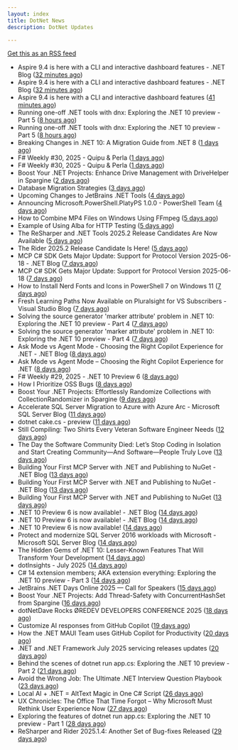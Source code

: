 ```yaml
---
layout: index
title: DotNet News
description: DotNet Updates

---
```


[Get this as an RSS feed](/dotnet.rss)

<!-- news_marker starts -->
- Aspire 9.4 is here with a CLI and interactive dashboard features - .NET Blog ([32 minutes ago](https://dotnetkicks.com/r/726313?url=https://devblogs.microsoft.com/dotnet/announcing-aspire-9-4/))
- Aspire 9.4 is here with a CLI and interactive dashboard features - .NET Blog ([32 minutes ago](https://dotnetkicks.com/r/726312?url=https://devblogs.microsoft.com/dotnet/announcing-aspire-9-4/))
- Aspire 9.4 is here with a CLI and interactive dashboard features ([41 minutes ago](https://devblogs.microsoft.com/dotnet/announcing-aspire-9-4/))
- Running one-off .NET tools with dnx: Exploring the .NET 10 preview - Part 5 ([8 hours ago](https://dotnetkicks.com/r/726243?url=https://andrewlock.net/exploring-dotnet-10-preview-features-5-running-one-off-dotnet-tools-with-dnx/))
- Running one-off .NET tools with dnx: Exploring the .NET 10 preview - Part 5 ([8 hours ago](https://andrewlock.net/exploring-dotnet-10-preview-features-5-running-one-off-dotnet-tools-with-dnx/))
- Breaking Changes in .NET 10: A Migration Guide from .NET 8 ([1 days ago](https://dotnetkicks.com/r/726040?url=https://www.mobilize.net/blog/dotnet8-to-dotnet10-migration-guide?utm_source=DNK-726040&utm_medium=DNK-726040&utm_content=DNK-726040&utm_campaign=DNK-726040))
- F# Weekly #30, 2025 - Quipu &amp; Perla ([1 days ago](https://dotnetkicks.com/r/726136?url=https://sergeytihon.com/2025/07/27/f-weekly-30-2025-quipu-perla/))
- F# Weekly #30, 2025 - Quipu &amp; Perla ([1 days ago](https://dotnetkicks.com/r/726122?url=https://sergeytihon.com/2025/07/27/f-weekly-30-2025-quipu-perla/))
- Boost Your .NET Projects: Enhance Drive Management with DriveHelper in Spargine ([2 days ago](https://dotnettips.wordpress.com/2025/07/27/boost-your-net-projects-enhance-drive-management-with-spargine/))
- Database Migration Strategies ([3 days ago](https://dotnetkicks.com/r/725997?url=https://codeopinion.com/database-migration-strategies/))
- Upcoming Changes to JetBrains .NET Tools ([4 days ago](https://blog.jetbrains.com/dotnet/2025/07/25/upcoming-changes-to-dotnet-tools/))
- Announcing Microsoft.PowerShell.PlatyPS 1.0.0 - PowerShell Team ([4 days ago](https://dotnetkicks.com/r/725935?url=https://devblogs.microsoft.com/powershell/announcing-platyps-100/))
- How to Combine MP4 Files on Windows Using FFmpeg ([5 days ago](https://dotnetkicks.com/r/725920?url=https://ardalis.com/combine-mp4-files-ffmpeg-windows/))
- Example of Using Alba for HTTP Testing ([5 days ago](https://dotnetkicks.com/r/725896?url=https://jeremydmiller.com/2025/07/24/example-of-using-alba-for-http-testing/))
- The ReSharper and .NET Tools 2025.2 Release Candidates Are Now Available ([5 days ago](https://blog.jetbrains.com/dotnet/2025/07/24/resharper-dot-net-tools-2025-2-release-candidate/))
- The Rider 2025.2 Release Candidate Is Here! ([5 days ago](https://blog.jetbrains.com/dotnet/2025/07/24/the-rider-2025-2-release-candidate/))
- MCP C# SDK Gets Major Update: Support for Protocol Version 2025-06-18 - .NET Blog ([7 days ago](https://dotnetkicks.com/r/725723?url=https://devblogs.microsoft.com/dotnet/mcp-csharp-sdk-2025-06-18-update/))
- MCP C# SDK Gets Major Update: Support for Protocol Version 2025-06-18 ([7 days ago](https://devblogs.microsoft.com/dotnet/mcp-csharp-sdk-2025-06-18-update/))
- How to Install Nerd Fonts and Icons in PowerShell 7 on Windows 11 ([7 days ago](https://dotnetkicks.com/r/725714?url=https://ardalis.com/install-nerd-fonts-terminal-icons-pwsh-7-win-11/))
- Fresh Learning Paths Now Available on Pluralsight for VS Subscribers - Visual Studio Blog ([7 days ago](https://dotnetkicks.com/r/725686?url=https://devblogs.microsoft.com/visualstudio/vss-pluralsight-2025-2/))
- Solving the source generator 'marker attribute' problem in .NET 10: Exploring the .NET 10 preview - Part 4 ([7 days ago](https://dotnetkicks.com/r/725644?url=https://andrewlock.net/exploring-dotnet-10-preview-features-4-solving-the-source-generator-marker-attribute-problem-in-dotnet-10/))
- Solving the source generator 'marker attribute' problem in .NET 10: Exploring the .NET 10 preview - Part 4 ([7 days ago](https://andrewlock.net/exploring-dotnet-10-preview-features-4-solving-the-source-generator-marker-attribute-problem-in-dotnet-10/))
- Ask Mode vs Agent Mode - Choosing the Right Copilot Experience for .NET - .NET Blog ([8 days ago](https://dotnetkicks.com/r/725623?url=https://devblogs.microsoft.com/dotnet/ask-mode-vs-agent-mode/))
- Ask Mode vs Agent Mode – Choosing the Right Copilot Experience for .NET ([8 days ago](https://devblogs.microsoft.com/dotnet/ask-mode-vs-agent-mode/))
- F# Weekly #29, 2025 - .NET 10 Preview 6 ([8 days ago](https://dotnetkicks.com/r/725471?url=https://sergeytihon.com/2025/07/19/f-weekly-29-2025-net-10-preview-6/))
- How I Prioritize OSS Bugs ([8 days ago](https://dotnetkicks.com/r/725466?url=https://jeremydmiller.com/2025/07/20/how-i-prioritize-oss-bugs/))
- Boost Your .NET Projects: Effortlessly Randomize Collections with CollectionRandomizer in Spargine ([9 days ago](https://dotnettips.wordpress.com/2025/07/20/boost-your-net-projects-effortlessly-randomize-collections-with-collectionrandomizer-in-spargine/))
- Accelerate SQL Server Migration to Azure with Azure Arc - Microsoft SQL Server Blog ([11 days ago](https://dotnetkicks.com/r/725360?url=https://www.microsoft.com/en-us/sql-server/blog/2025/07/17/accelerate-sql-server-migration-to-azure-with-azure-arc/))
- dotnet cake.cs - preview ([11 days ago](https://dotnetkicks.com/r/725331?url=https://cakebuild.net/blog/2025/07/dotnet-cake-cs))
- Still Compiling: Two Shirts Every Veteran Software Engineer Needs ([12 days ago](https://dotnettips.wordpress.com/2025/07/17/still-compiling-two-shirts-every-veteran-software-engineer-needs/))
- The Day the Software Community Died: Let’s Stop Coding in Isolation and Start Creating Community—And Software—People Truly Love ([13 days ago](https://dotnettips.wordpress.com/2025/07/16/the-day-the-software-community-died-lets-stop-coding-in-isolation-and-start-creating-community-and-software-people-truly-love/))
- Building Your First MCP Server with .NET and Publishing to NuGet - .NET Blog ([13 days ago](https://dotnetkicks.com/r/725107?url=https://devblogs.microsoft.com/dotnet/mcp-server-dotnet-nuget-quickstart/))
- Building Your First MCP Server with .NET and Publishing to NuGet - .NET Blog ([13 days ago](https://dotnetkicks.com/r/725090?url=https://devblogs.microsoft.com/dotnet/mcp-server-dotnet-nuget-quickstart/))
- Building Your First MCP Server with .NET and Publishing to NuGet ([13 days ago](https://devblogs.microsoft.com/dotnet/mcp-server-dotnet-nuget-quickstart/))
- .NET 10 Preview 6 is now available! - .NET Blog ([14 days ago](https://dotnetkicks.com/r/725082?url=https://devblogs.microsoft.com/dotnet/dotnet-10-preview-6/))
- .NET 10 Preview 6 is now available! - .NET Blog ([14 days ago](https://dotnetkicks.com/r/725074?url=https://devblogs.microsoft.com/dotnet/dotnet-10-preview-6/))
- .NET 10 Preview 6 is now available! ([14 days ago](https://devblogs.microsoft.com/dotnet/dotnet-10-preview-6/))
- Protect and modernize SQL Server 2016 workloads with Microsoft - Microsoft SQL Server Blog ([14 days ago](https://dotnetkicks.com/r/725065?url=https://www.microsoft.com/en-us/sql-server/blog/2025/07/15/protect-and-modernize-sql-server-2016-workloads-with-microsoft/))
- The Hidden Gems of .NET 10: Lesser-Known Features That Will Transform Your Development ([14 days ago](https://dotnetkicks.com/r/724992?url=https://www.mobilize.net/blog/the-hidden-gems-of-.net-10-lesser-known-features-that-will-transform-your-development?utm_source=DNK-724992&utm_medium=DNK-724992&utm_content=DNK-724992&utm_campaign=DNK-724992))
- dotInsights  -  July 2025 ([14 days ago](https://blog.jetbrains.com/dotnet/2025/07/15/dotinsights-july-2025/))
- C# 14 extension members; AKA extension everything: Exploring the .NET 10 preview - Part 3 ([14 days ago](https://andrewlock.net/exploring-dotnet-10-preview-features-3-csharp-14-extensions-members/))
- JetBrains .NET Days Online 2025 — Call for Speakers ([15 days ago](https://blog.jetbrains.com/dotnet/2025/07/14/jetbrains-net-days-online-2025-call-for-speakers/))
- Boost Your .NET Projects: Add Thread-Safety with ConcurrentHashSet from Spargine ([16 days ago](https://dotnettips.wordpress.com/2025/07/13/boost-your-net-projects-add-thread-safety-with-concurrenthashset-from-spargine/))
- dotNetDave Rocks ØREDEV DEVELOPERS CONFERENCE 2025 ([18 days ago](https://dotnettips.wordpress.com/2025/07/11/dotnetdave-rocks-oredev-developers-conference-2025/))
- Customize AI responses from GitHub Copilot ([19 days ago](https://devblogs.microsoft.com/dotnet/customize-ai-responses-from-github-copilot/))
- How the .NET MAUI Team uses GitHub Copilot for Productivity ([20 days ago](https://devblogs.microsoft.com/dotnet/maui-team-copilot-tips/))
- .NET and .NET Framework July 2025 servicing releases updates ([20 days ago](https://devblogs.microsoft.com/dotnet/dotnet-and-dotnet-framework-july-2025-servicing-updates/))
- Behind the scenes of dotnet run app.cs: Exploring the .NET 10 preview - Part 2 ([21 days ago](https://andrewlock.net/exploring-dotnet-10-preview-features-2-behind-the-scenes-of-dotnet-run-app.cs/))
- Avoid the Wrong Job: The Ultimate .NET Interview Question Playbook ([23 days ago](https://dotnettips.wordpress.com/2025/07/06/avoid-the-wrong-job-the-ultimate-net-interview-question-playbook/))
- Local AI + .NET = AltText Magic in One C# Script ([26 days ago](https://devblogs.microsoft.com/dotnet/alttext-generator-csharp-local-models/))
- UX Chronicles: The Office That Time Forgot – Why Microsoft Must Rethink User Experience Now ([27 days ago](https://dotnettips.wordpress.com/2025/07/02/ux-chronicles-the-office-that-time-forgot-why-microsoft-must-rethink-user-experience-now/))
- Exploring the features of dotnet run app.cs: Exploring the .NET 10 preview - Part 1 ([28 days ago](https://andrewlock.net/exploring-dotnet-10-preview-features-1-exploring-the-dotnet-run-app.cs/))
- ReSharper and Rider 2025.1.4: Another Set of Bug-fixes Released ([29 days ago](https://blog.jetbrains.com/dotnet/2025/06/30/resharper-and-rider-2025-1-4/))

<!-- news_marker ends -->